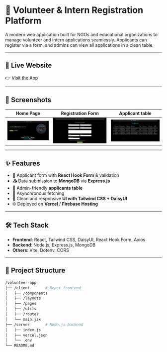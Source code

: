 # 🌟 Volunteer & Intern Registration Platform

A modern web application built for NGOs and educational organizations to manage volunteer and intern applications seamlessly. Applicants can register via a form, and admins can view all applications in a clean table.

---

## 🚀 Live Website

👉 [Visit the App](https://volunteer-app-2c8da.web.app)

---

## 📸 Screenshots

| Home Page             | Registration Form     | Applicant table              |
| --------------------- | --------------------- | ---------------------------- |
| ![Home](/home-ss.png) | ![Form](/form-ss.png) | ![Applicants](/table-ss.png) |

---

## ✨ Features

- 📝 Applicant form with **React Hook Form** & validation
- 📤 Data submission to **MongoDB** via **Express.js**
- 📃 Admin-friendly **applicants table**
- 🔄 Asynchronous fetching
- 🎨 Clean and responsive **UI with Tailwind CSS + DaisyUI**
- 🌐 Deployed on **Vercel** / **Firebase Hosting**

---

## 🛠️ Tech Stack

- **Frontend**: React, Tailwind CSS, DaisyUI, React Hook Form, Axios
- **Backend**: Node.js, Express.js, MongoDB
- **Others**: Vite, Dotenv, CORS

---

## 📁 Project Structure

```bash
/volunteer-app
├── /client       # React frontend
│   ├── /components
│   ├── /layouts
│   ├── /pages
│   ├── /utils
│   ├── /routes
│   └── main.jsx
├── /server       # Node.js backend
│   ├── index.js
│   ├── vercel.json
│   └── .env
└── README.md
```
